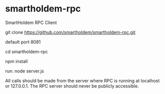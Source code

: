 # smartholdem-rpc
SmartHoldem RPC Client

git clone https://github.com/smartholdem/smartholdem-rpc.git

default port 8081

cd smartholdem-rpc

npm install

run: node server.js


All calls should be made from the server where RPC is running at 
                                                localhost or 127.0.0.1. The RPC server should never be publicly accessible.